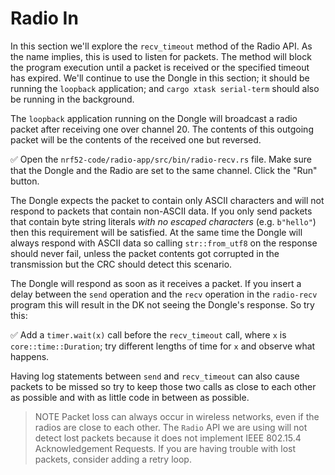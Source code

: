 # Radio In

In this section we'll explore the `recv_timeout` method of the Radio API. As the name implies, this is used to listen for packets. The method will block the program execution until a packet is received or the specified timeout has expired. We'll continue to use the Dongle in this section; it should be running the `loopback` application; and `cargo xtask serial-term` should also be running in the background.

The `loopback` application running on the Dongle will broadcast a radio packet after receiving one over channel 20. The contents of this outgoing packet will be the contents of the received one but reversed.

✅ Open the `nrf52-code/radio-app/src/bin/radio-recv.rs` file. Make sure that the Dongle and the Radio are set to the same channel. Click the "Run" button.

The Dongle expects the packet to contain only ASCII characters and will not respond to packets that contain non-ASCII data. If you only send packets that contain byte string literals *with no escaped characters* (e.g. `b"hello"`) then this requirement will be satisfied. At the same time the Dongle will always respond with ASCII data so calling `str::from_utf8` on the response should never fail, unless the packet contents got corrupted in the transmission but the CRC should detect this scenario.

The Dongle will respond as soon as it receives a packet. If you insert a delay between the `send` operation and the `recv` operation in the `radio-recv` program this will result in the DK not seeing the Dongle's response. So try this:

✅ Add a `timer.wait(x)` call before the `recv_timeout` call, where `x` is `core::time::Duration`; try different lengths of time for `x` and observe what happens.

Having log statements between `send` and `recv_timeout` can also cause packets to be missed so try to keep those two calls as close to each other as possible and with as little code in between as possible.

> NOTE Packet loss can always occur in wireless networks, even if the radios are close to each other. The `Radio` API we are using will not detect lost packets because it does not implement IEEE 802.15.4 Acknowledgement Requests. If you are having trouble with lost packets, consider adding a retry loop.
